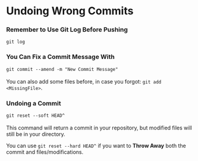 # Undoing Wrong Commits

### Remember to Use Git Log Before Pushing
`git log`

### You Can Fix a Commit Message With
`git commit --amend -m "New Commit Message"`
</br></br>
You can also add some files before, in case you forgot: `git add <MissingFile>`.

### Undoing a Commit
`git reset --soft HEAD^`
</br></br>
This command will return a commit in your repository, but modified files will still be in your directory.

You can use `git reset --hard HEAD^` if you want to **Throw Away** both the commit and files/modifications.
